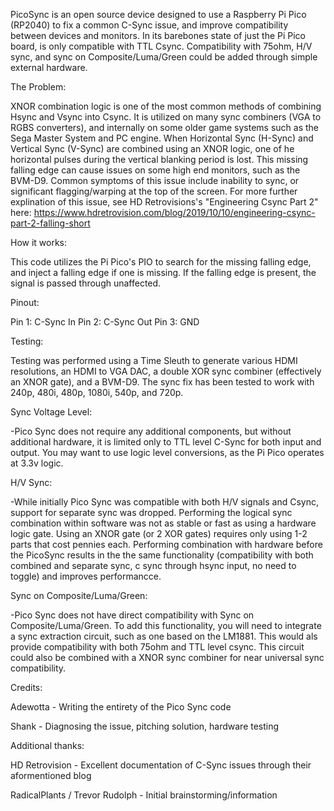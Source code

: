 PicoSync is an open source device designed to use a Raspberry Pi Pico (RP2040) to fix a common C-Sync issue, and improve compatibility between devices and monitors. In its barebones state of just the Pi Pico board, is only compatible with TTL Csync. Compatibility with 75ohm, H/V sync, and sync on Composite/Luma/Green could be added through simple external hardware.

The Problem:

XNOR combination logic is one of the most common methods of combining Hsync and Vsync into Csync. It is utilized on many sync combiners (VGA to RGBS converters), and internally on some older game systems such as the Sega Master System and PC engine. When Horizontal Sync (H-Sync) and Vertical Sync (V-Sync) are combined using an XNOR logic, one of he horizontal pulses during the vertical blanking period is lost. This missing falling edge can cause issues on some high end monitors, such as the BVM-D9. Common symptoms of this issue include inability to sync, or significant flagging/warping at the top of the screen. For more further explination of this issue, see HD Retrovisions's "Engineering Csync Part 2" here: https://www.hdretrovision.com/blog/2019/10/10/engineering-csync-part-2-falling-short


How it works:

This code utilizes the Pi Pico's PIO to search for the missing falling edge, and inject a falling edge if one is missing. If the falling edge is present, the signal is passed through unaffected. 


Pinout:

Pin 1: C-Sync In
Pin 2: C-Sync Out
Pin 3: GND


Testing:

Testing was performed using a Time Sleuth to generate various HDMI resolutions, an HDMI to VGA DAC, a double XOR sync combiner (effectively an XNOR gate), and a BVM-D9. The sync fix has been tested to work with 240p, 480i, 480p, 1080i, 540p, and 720p. 


Sync Voltage Level:

-Pico Sync does not require any additional components, but without additional hardware, it is limited only to TTL level C-Sync for both input and output. You may want to use logic level conversions, as the Pi Pico operates at 3.3v logic. 


H/V Sync:

-While initially Pico Sync was compatible with both H/V signals and Csync, support for separate sync was dropped. Performing the logical sync combination within software was not as stable or fast as using a hardware logic gate. Using an XNOR gate (or 2 XOR gates) requires only using 1-2 parts that cost pennies each. Performing combination with hardware before the PicoSync results in the the same functionality (compatibility with both combined and separate sync, c sync through hsync input, no need to toggle) and improves performancce. 


Sync on Composite/Luma/Green:

-Pico Sync does not have direct compatibility with Sync on Composite/Luma/Green. To add this functionality, you will need to integrate a sync extraction circuit, such as one based on the LM1881. This would als provide compatibility with both 75ohm and TTL level csync. This circuit could also be combined with a XNOR sync combiner for near universal sync compatibility.


Credits:

Adewotta - Writing the entirety of the Pico Sync code

Shank - Diagnosing the issue, pitching solution, hardware testing


Additional thanks:

HD Retrovision - Excellent documentation of C-Sync issues through their aformentioned blog

RadicalPlants / Trevor Rudolph - Initial brainstorming/information


